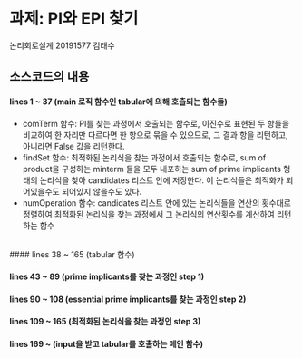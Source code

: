 # 과제: PI와 EPI 찾기

논리회로설계 20191577 김태수

## 소스코드의 내용

#### lines 1 ~ 37 (main 로직 함수인 tabular에 의해 호출되는 함수들)
- comTerm 함수: PI를 찾는 과정에서 호출되는 함수로, 이진수로 표현된 두 항들을 비교하여 한 자리만 다르다면 한 항으로 묶을 수 있으므로, 그 결과 항을 리턴하고, 아니라면 False 값을 리턴한다.
- findSet 함수: 최적화된 논리식을 찾는 과정에서 호출되는 함수로, sum of product을 구성하는 minterm 들을 모두 내포하는 sum of prime implicants 형태의 논리식을 찾아 candidates 리스트 안에 저장한다. 이 논리식들은 최적화가 되어있을수도 되어있지 않을수도 있다.
- numOperation 함수: candidates 리스트 안에 있는 논리식들을 연산의 횟수대로 정렬하여 최적화된 논리식을 찾는 과정에서 그 논리식의 연산횟수를 계산하여 리턴하는 함수
<br />
#### lines 38 ~ 165 (tabular 함수)

<br />

#### lines 43 ~ 89 (prime implicants를 찾는 과정인 step 1)

#### lines 90 ~ 108 (essential prime implicants를 찾는 과정인 step 2)

#### lines 109 ~ 165 (최적화된 논리식을 찾는 과정인 step 3)

#### lines 169 ~ (input을 받고 tabular를 호출하는 메인 함수)
